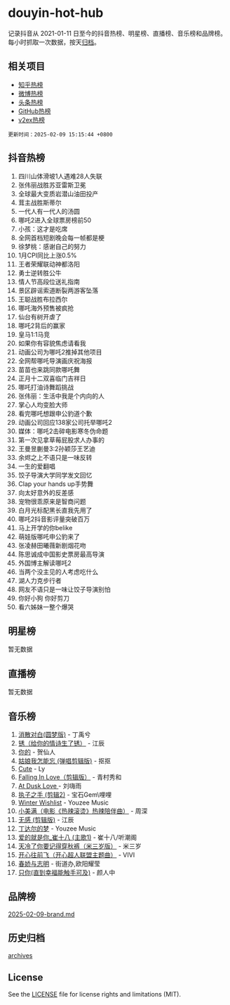 # douyin-hot-hub

记录抖音从 2021-01-11 日至今的抖音热榜、明星榜、直播榜、音乐榜和品牌榜。每小时抓取一次数据，按天[归档](archives)。

## 相关项目

- [知乎热榜](https://github.com/lonnyzhang423/zhihu-hot-hub)
- [微博热榜](https://github.com/lonnyzhang423/weibo-hot-hub)
- [头条热榜](https://github.com/lonnyzhang423/toutiao-hot-hub)
- [GitHub热榜](https://github.com/lonnyzhang423/github-hot-hub)
- [v2ex热榜](https://github.com/lonnyzhang423/v2ex-hot-hub)


`更新时间：2025-02-09 15:15:44 +0800`

## 抖音热榜

1. 四川山体滑坡1人遇难28人失联
1. 张伟丽战胜苏亚雷斯卫冕
1. 全球最大变质岩潜山油田投产
1. 茸主战胜斯蒂尔
1. 一代人有一代人的汤圆
1. 哪吒2进入全球票房榜前50
1. 小孩：这才是吃席
1. 全网首档短剧晚会每一帧都是梗
1. 徐梦桃：感谢自己的努力
1. 1月CPI同比上涨0.5%
1. 王者荣耀联动神都洛阳
1. 勇士逆转胜公牛
1. 情人节高段位送礼指南
1. 景区辟谣索道断裂两游客坠落
1. 王聪战胜布拉西尔
1. 哪吒海外预售被疯抢
1. 仙台有树开虐了
1. 哪吒2背后的赢家
1. 皇马1:1马竞
1. 如果你有容貌焦虑请看我
1. 动画公司为哪吒2推掉其他项目
1. 全网帮哪吒导演画庆祝海报
1. 苗苗也来跳同款哪吒舞
1. 正月十二双喜临门吉祥日
1. 哪吒打油诗舞蹈挑战
1. 张伟丽：生活中我是个内向的人
1. 掌心人均变脸大师
1. 看完哪吒想跟申公豹道个歉
1. 动画公司回应138家公司托举哪吒2
1. 媒体：哪吒2击碎电影寒冬伪命题
1. 第一次见拿草莓屁股求人办事的
1. 王曼昱蒯曼3:2孙颖莎王艺迪
1. 余烬之上不语只是一味反转
1. 一生的爱翻唱
1. 饺子导演大学同学发文回忆
1. Clap your hands up手势舞
1. 向太好意外的反差感
1. 宠物很乖原来是智商问题
1. 白月光标配黑长直我先用了
1. 哪吒2抖音影评量突破百万
1. 马上开学的你belike
1. 萌娃版哪吒申公豹来了
1. 张凌赫田曦薇新剧烟花吻
1. 陈思诚成中国影史票房最高导演
1. 外国博主解读哪吒2
1. 当两个没主见的人考虑吃什么
1. 湖人力克步行者
1. 网友不语只是一味让饺子导演别怕
1. 你好小狗 你好剪刀
1. 看六姊妹一整个爆哭

## 明星榜

暂无数据

## 直播榜

暂无数据

## 音乐榜

1. [消散对白(圆梦版)](https://sf5-hl-cdn-tos.douyinstatic.com/obj/tos-cn-ve-2774/og4jB5I5IizzoZVAAAzWgBMAsMDWoArfwBOiFs) - 丁禹兮
1. [锈（给你的情诗生了锈）](https://sf5-hl-cdn-tos.douyinstatic.com/obj/tos-cn-ve-2774/o8a1PBtVqIYbPEGK6e5A4egedVMdm3fCIz6bbE) - 江辰
1. [你的](https://sf3-cdn-tos.douyinstatic.com/obj/tos-cn-ve-2774/oYuIeKf42jB7sEV6B2upMdpYAgfrQWj0FeRegh) - 贺仙人
1. [姑娘我怎能忘 (弹唱剪辑版)](https://sf5-hl-cdn-tos.douyinstatic.com/obj/tos-cn-ve-2774/okamwrBGEMz6illuEofAsMV4yzF5tVWbBiA5AI) - 抠抠
1. [Cute](https://sf5-hl-cdn-tos.douyinstatic.com/obj/tos-cn-ve-2774/o4IbIzHWKAAB4wsS5qMBRiiAlEBGTpQRNfFvuo) - Ly
1. [Falling In Love（剪辑版）](https://sf5-hl-cdn-tos.douyinstatic.com/obj/tos-cn-ve-2774/o8ajpA8zzgBPahbBIO8AcKGBLJezFCRd1wfP9f) - 青村秀和
1. [ At Dusk  Love ](https://sf5-hl-cdn-tos.douyinstatic.com/obj/tos-cn-ve-2774/o8CrpCf5CaYgI4ZrtQgMQAFEfuGqNnRSDQAPBc) - 刘嗨雨
1. [执子之手 (剪辑2)](https://sf3-cdn-tos.douyinstatic.com/obj/tos-cn-ve-2774/oUoZLQjCc31XzqsBnBQUNgeKtYPBcgbFDwtfcu) - 宝石Gem\哩哩
1. [Winter Wishlist](https://sf5-hl-cdn-tos.douyinstatic.com/obj/tos-cn-ve-2774/oIIgUOeamCFCVAzxN6MFRLIBlLGpUqQxeeHrLE) - Youzee Music
1. [小美满（电影《热辣滚烫》热辣陪伴曲）](https://sf5-hl-cdn-tos.douyinstatic.com/obj/tos-cn-ve-2774/o0GAn2lSgfZIDUgtevCGDQYnFg4CwnrBaxbTZL) - 周深
1. [无感 (剪辑版)](https://sf5-hl-cdn-tos.douyinstatic.com/obj/tos-cn-ve-2774/o0eIsUzJBDlQaQFC5OFlgbMEZC1TFYBftOBn6p) - 江辰
1. [丁达尔的梦](https://sf5-hl-cdn-tos.douyinstatic.com/obj/tos-cn-ve-2774/oMU3WirUZBVQkAC9ccG5P2IQirziZM2RTInUY) - Youzee Music
1. [爱的就是你_崔十八 (主歌1)](https://sf5-hl-cdn-tos.douyinstatic.com/obj/tos-cn-ve-2774/oI5BO5DhFZ6UTcNCnZaOCBLtZ7WIMQGfgnXf5E) - 崔十八/听潮阁
1. [天冷了你要记得穿秋裤（米三岁版）](https://sf5-hl-cdn-tos.douyinstatic.com/obj/tos-cn-ve-2774/oQlIwVIDWiZ6BQilAorS7MA0AgCkQDvcZAdm1) - 米三岁
1. [开心往前飞（开心超人联盟主题曲）](https://sf5-hl-cdn-tos.douyinstatic.com/obj/tos-cn-ve-2774/9d8fb7c82cf1421fb93a9fe925275e0a) - VIVI
1. [春娇与志明](https://sf5-hl-cdn-tos.douyinstatic.com/obj/tos-cn-ve-2774/e530d8fceb7044b39707d7f9ff54add1) - 街道办,欧阳耀莹
1. [只你(直到幸福能触手可及)](https://sf5-hl-cdn-tos.douyinstatic.com/obj/tos-cn-ve-2774/o0lBkRDzFTeaVSUz3ZZSCBVtZ5DIMQGfgmEAuE) - 颜人中

## 品牌榜

[2025-02-09-brand.md](archives/2025-02-09-brand.md)

## 历史归档

[archives](archives)

## License

See the [LICENSE](LICENSE) file for license rights and limitations (MIT).
